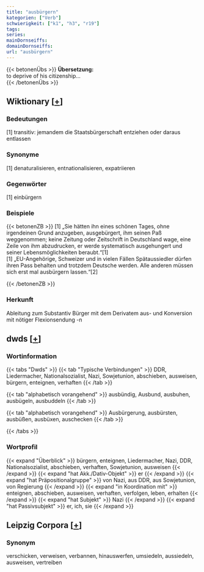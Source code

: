 ```yaml
---
title: "ausbürgern"
kategorien: ["Verb"]
schwierigkeit: ["k1", "h3", "r19"]
tags:
series:
mainDornseiffs:
domainDornseiffs:
url: "ausbürgern"
---
```


{{< betonenÜbs >}}
**Übersetzung:**  
to deprive of his citizenship...  
{{< /betonenÜbs >}}

## Wiktionary [[+](https://de.wiktionary.org/wiki/ausbürgern)]

### Bedeutungen
[1] transitiv: jemandem die Staatsbürgerschaft entziehen oder daraus entlassen  

### Synonyme
[1] denaturalisieren, entnationalisieren, expatriieren  

### Gegenwörter
[1] einbürgern  

### Beispiele
{{< betonenZB >}}
[1] „Sie hätten ihn eines schönen Tages, ohne irgendeinen Grund anzugeben, ausgebürgert, ihm seinen Paß weggenommen; keine Zeitung oder Zeitschrift in Deutschland wage, eine Zeile von ihm abzudrucken, er werde systematisch ausgehungert und seiner Lebensmöglichkeiten beraubt.“[1]  
[1] „EU-Angehörige, Schweizer und in vielen Fällen Spätaussiedler dürfen ihren Pass behalten und trotzdem Deutsche werden. Alle anderen müssen sich erst mal ausbürgern lassen.“[2]  

{{< /betonenZB >}}
### Herkunft
Ableitung zum Substantiv Bürger mit dem Derivatem aus- und Konversion mit nötiger Flexionsendung -n  



## dwds [[+](https://www.dwds.de/wb/ausbürgern)]

### Wortinformation
{{< tabs "Dwds" >}}
{{< tab "Typische Verbindungen" >}}
DDR, Liedermacher, Nationalsozialist, Nazi, Sowjetunion, abschieben, ausweisen, bürgern, enteignen, verhaften
{{< /tab >}}

{{< tab "alphabetisch vorangehend" >}}
ausbündig, Ausbund, ausbuhen, ausbügeln, ausbuddeln
{{< /tab >}}

{{< tab "alphabetisch vorangehend" >}}
Ausbürgerung, ausbürsten, ausbüßen, ausbüxen, auschecken
{{< /tab >}}

{{< /tabs >}}

### Wortprofil
{{< expand "Überblick" >}} bürgern, enteignen, Liedermacher, Nazi, DDR, Nationalsozialist, abschieben, verhaften, Sowjetunion, ausweisen {{< /expand >}}
{{< expand "hat Akk./Dativ-Objekt" >}} er {{< /expand >}}
{{< expand "hat Präpositionalgruppe" >}} von Nazi, aus DDR, aus Sowjetunion, von Regierung {{< /expand >}}
{{< expand "in Koordination mit" >}} enteignen, abschieben, ausweisen, verhaften, verfolgen, leben, erhalten {{< /expand >}}
{{< expand "hat Subjekt" >}} Nazi {{< /expand >}}
{{< expand "hat Passivsubjekt" >}} er, ich, sie {{< /expand >}}

## Leipzig Corpora [[+](https://corpora.uni-leipzig.de/en/res?word=ausbürgern&corpusId=deu_newscrawl-public_2018)]


### Synonym
verschicken, verweisen, verbannen, hinauswerfen, umsiedeln, aussiedeln, ausweisen, vertreiben


